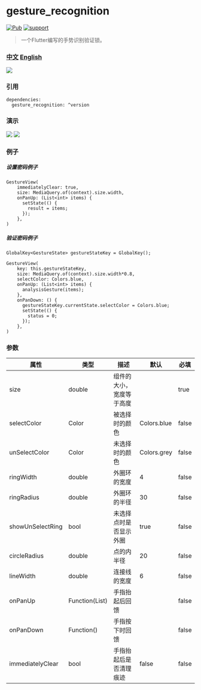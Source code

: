 # gesture_recognition

[![Pub](https://img.shields.io/pub/v/gesture_recognition.svg?style=flat-square)](https://pub.dartlang.org/packages/gesture_recognition)
[![support](https://img.shields.io/badge/platform-flutter%7Cdart%20vm-ff69b4.svg?style=flat-square)](https://pub.dartlang.org/packages/gesture_recognition)

> 一个Flutter编写的手势识别验证锁。

### [中文](https://github.com/flutter-food/gesture_recognition/blob/master/README_ZH.md) [English](https://github.com/flutter-food/gesture_recognition/blob/master/README.md)

![](https://github.com/flutter-food/gesture_recognition/blob/master/img/icon.jpeg?raw=true)

### 引用
```
dependencies:
  gesture_recognition: ^version  
```

### 演示
![](https://github.com/flutter-food/gesture_recognition/blob/master/img/setting.gif?raw=true)
![](https://github.com/flutter-food/gesture_recognition/blob/master/img/verify.gif?raw=true)

### 例子

##### 设置密码例子
```
GestureView(
	immediatelyClear: true,
	size: MediaQuery.of(context).size.width,
	onPanUp: (List<int> items) {
	  setState(() {
	    result = items;
	  });
	},
)
```

##### 验证密码例子
```
GlobalKey<GestureState> gestureStateKey = GlobalKey();

GestureView(
    key: this.gestureStateKey,
    size: MediaQuery.of(context).size.width*0.8,
    selectColor: Colors.blue,
    onPanUp: (List<int> items) {
      analysisGesture(items);
    },
    onPanDown: () {
      gestureStateKey.currentState.selectColor = Colors.blue;
      setState(() {
        status = 0;
      });
    },
)
```

### 参数

| 属性 | 类型 | 描述 | 默认| 必填 |
| ------ | ----------- | ----------- | ----------- | ---- |
| size| double | 组件的大小，宽度等于高度 | | true |
| selectColor | Color | 被选择时的颜色 | Colors.blue | false |
| unSelectColor | Color| 未选择时的颜色 |Colors.grey| false  |
| ringWidth | double | 外圈环的宽度 | 4 | false |,
| ringRadius | double | 外圈环的半径 | 30 | false |,
| showUnSelectRing | bool | 未选择点时是否显示外圈 | true | false |,
| circleRadius | double | 点的内半径 |20| false |,
| lineWidth | double | 连接线的宽度 | 6 | false |
| onPanUp | Function(List<int>) | 手指抬起后回馈 |  | false |
| onPanDown | Function() | 手指按下时回馈 | | false |
| immediatelyClear | bool | 手指抬起后是否清理痕迹 | false| false|